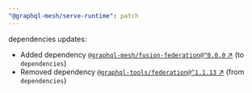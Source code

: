 ```yaml
---
"@graphql-mesh/serve-runtime": patch
---
```

dependencies updates:
  - Added dependency [`@graphql-mesh/fusion-federation@^0.0.0` ↗︎](https://www.npmjs.com/package/@graphql-mesh/fusion-federation/v/0.0.0) (to `dependencies`)
  - Removed dependency [`@graphql-tools/federation@^1.1.13` ↗︎](https://www.npmjs.com/package/@graphql-tools/federation/v/1.1.13) (from `dependencies`)
